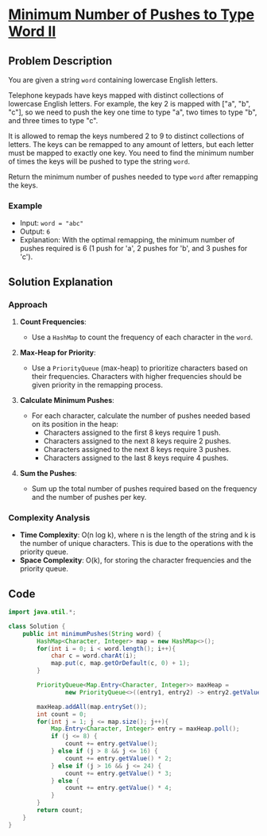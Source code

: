 # [Minimum Number of Pushes to Type Word II](https://leetcode.com/problems/minimum-number-of-pushes-to-type-word-ii/description/?envType=daily-question&envId=2024-08-06)

## Problem Description
You are given a string `word` containing lowercase English letters.

Telephone keypads have keys mapped with distinct collections of lowercase English letters. For example, the key 2 is mapped with ["a", "b", "c"], so we need to push the key one time to type "a", two times to type "b", and three times to type "c".

It is allowed to remap the keys numbered 2 to 9 to distinct collections of letters. The keys can be remapped to any amount of letters, but each letter must be mapped to exactly one key. You need to find the minimum number of times the keys will be pushed to type the string `word`.

Return the minimum number of pushes needed to type `word` after remapping the keys.

### Example
- Input: `word = "abc"`
- Output: `6`
- Explanation: With the optimal remapping, the minimum number of pushes required is 6 (1 push for 'a', 2 pushes for 'b', and 3 pushes for 'c').

## Solution Explanation

### Approach
1. **Count Frequencies**:
   - Use a `HashMap` to count the frequency of each character in the `word`.

2. **Max-Heap for Priority**:
   - Use a `PriorityQueue` (max-heap) to prioritize characters based on their frequencies. Characters with higher frequencies should be given priority in the remapping process.

3. **Calculate Minimum Pushes**:
   - For each character, calculate the number of pushes needed based on its position in the heap:
     - Characters assigned to the first 8 keys require 1 push.
     - Characters assigned to the next 8 keys require 2 pushes.
     - Characters assigned to the next 8 keys require 3 pushes.
     - Characters assigned to the last 8 keys require 4 pushes.

4. **Sum the Pushes**:
   - Sum up the total number of pushes required based on the frequency and the number of pushes per key.

### Complexity Analysis
- **Time Complexity**: O(n log k), where n is the length of the string and k is the number of unique characters. This is due to the operations with the priority queue.
- **Space Complexity**: O(k), for storing the character frequencies and the priority queue.

## Code
```java
import java.util.*;

class Solution {
    public int minimumPushes(String word) {
        HashMap<Character, Integer> map = new HashMap<>();
        for(int i = 0; i < word.length(); i++){
            char c = word.charAt(i);
            map.put(c, map.getOrDefault(c, 0) + 1);
        }

        PriorityQueue<Map.Entry<Character, Integer>> maxHeap =
                new PriorityQueue<>((entry1, entry2) -> entry2.getValue().compareTo(entry1.getValue()));

        maxHeap.addAll(map.entrySet());
        int count = 0;
        for(int j = 1; j <= map.size(); j++){
            Map.Entry<Character, Integer> entry = maxHeap.poll();
            if (j <= 8) {
                count += entry.getValue();
            } else if (j > 8 && j <= 16) {
                count += entry.getValue() * 2;
            } else if (j > 16 && j <= 24) {
                count += entry.getValue() * 3;
            } else {
                count += entry.getValue() * 4;
            }
        }
        return count;
    }
}
